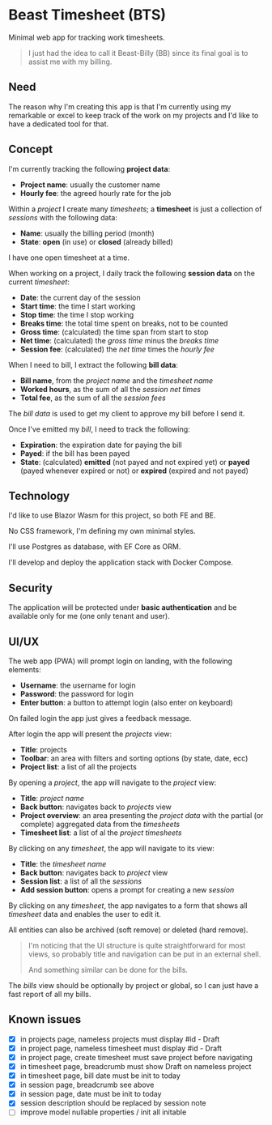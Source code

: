 # Beast Timesheet (BTS)

Minimal web app for tracking work timesheets.

> I just had the idea to call it Beast-Billy (BB) since its final goal is to assist me with my billing.

## Need

The reason why I'm creating this app is that I'm currently using my remarkable or excel to keep track of the work on my projects and I'd like to have a dedicated tool for that.

## Concept

I'm currently tracking the following **project data**:

- **Project name**: usually the customer name
- **Hourly fee**: the agreed hourly rate for the job

Within a _project_ I create many _timesheets_; a **timesheet** is just a collection of _sessions_ with the following data:

- **Name**: usually the billing period (month)
- **State**: **open** (in use) or **closed** (already billed)

I have one open timesheet at a time.

When working on a project, I daily track the following **session data** on the current _timesheet_:

- **Date**: the current day of the session
- **Start time**: the time I start working
- **Stop time**: the time I stop working
- **Breaks time**: the total time spent on breaks, not to be counted
- **Gross time**: (calculated) the time span from start to stop
- **Net time**: (calculated) the _gross time_ minus the _breaks time_
- **Session fee**: (calculated) the _net time_ times the _hourly fee_

When I need to bill, I extract the following **bill data**:

- **Bill name**, from the _project name_ and the _timesheet name_
- **Worked hours**, as the sum of all the _session net times_
- **Total fee**, as the sum of all the _session fees_

The _bill data_ is used to get my client to approve my bill before I send it.

Once I've emitted my _bill_, I need to track the following:

- **Expiration**: the expiration date for paying the bill
- **Payed**: if the bill has been payed
- **State**: (calculated) **emitted** (not payed and not expired yet) or **payed** (payed whenever expired or not) or **expired** (expired and not payed)

## Technology

I'd like to use Blazor Wasm for this project, so both FE and BE.

No CSS framework, I'm defining my own minimal styles.

I'll use Postgres as database, with EF Core as ORM.

I'll develop and deploy the application stack with Docker Compose.

## Security

The application will be protected under **basic authentication** and be available only for me (one only tenant and user).

## UI/UX

The web app (PWA) will prompt login on landing, with the following elements:

- **Username**: the username for login
- **Password**: the password for login
- **Enter button**: a button to attempt login (also enter on keyboard)

On failed login the app just gives a feedback message. 

After login the app will present the _projects_ view:

- **Title**: projects
- **Toolbar**: an area with filters and sorting options (by state, date, ecc)
- **Project list**: a list of all the projects

By opening a _project_, the app will navigate to the _project_ view:

- **Title**: _project name_
- **Back button**: navigates back to _projects_ view
- **Project overview**: an area presenting the _project data_ with the partial (or complete) aggregated data from the _timesheets_
- **Timesheet list**: a list of al the _project timesheets_

By clicking on any _timesheet_, the app will navigate to its view:

- **Title**: the _timesheet name_
- **Back button**: navigates back to _project_ view
- **Session list**: a list of all the _sessions_
- **Add session button**: opens a prompt for creating a new _session_

By clicking on any _timesheet_, the app navigates to a form that shows all _timesheet_ data and enables the user to edit it.

All entities can also be archived (soft remove) or deleted (hard remove).

> I'm noticing that the UI structure is quite straightforward for most views, so probably title and navigation can be put in an external shell.
>
> And something similar can be done for the bills.

The _bills_ view should be optionally by project or global, so I can just have a fast report of all my bills.

## Known issues

- [x] in projects page, nameless projects must display #id - Draft
- [x] in project page, nameless timesheet must display #id - Draft
- [x] in project page, create timesheet must save project before navigating
- [x] in timesheet page, breadcrumb must show Draft on nameless project
- [x] in timesheet page, bill date must be init to today
- [x] in session page, breadcrumb see above
- [x] in session page, date must be init to today
- [x] session description should be replaced by session note
- [ ] improve model nullable properties / init all initable